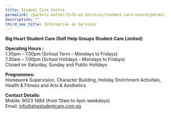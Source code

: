```yaml
---
title: Student Care Centre
permalink: /parents-matter/Info-on-Services/student-care-centre/permalink/
description: ""
third_nav_title: Information on Services
---
```


**Big Heart Student Care (Self Help Groups Student Care Limited)**

**Operating Hours :**
<br>1.30pm – 7.00pm (School Term – Mondays to Fridays)
<br>7.30am – 7.00pm (School Holidays – Mondays to Fridays)
<br>Closed on Saturday, Sunday and Public Holidays

**Programmes:**
<br>Homework Supervision, Character Building, Holiday Enrichment Activities, Health & Fitness and Arts & Aesthetics

**Contact Details:**
<br>Mobile: 9023 1484 (from 10am to 4pm weekdays)
Email: [info@shgstudentcare.com.sg](mailto:info@shgstudentcare.com.sg)